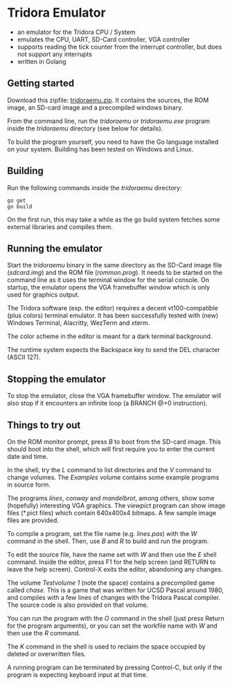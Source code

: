# Tridora Emulator
- an emulator for the Tridora CPU / System
- emulates the CPU, UART, SD-Card controller, VGA controller
- supports reading the tick counter from the interrupt controller, but does not support any interrupts
- written in Golang

## Getting started
Download this zipfile: [tridoraemu.zip](https://git.insignificance.de/api/packages/slederer/generic/tridoraemu/0.0.1/tridoraemu.zip).
It contains the sources, the ROM image, an SD-card image and a precompiled windows binary.

From the command line, run the *tridoraemu* or *tridoraemu.exe* program inside the *tridoraemu* directory (see below for details).

To build the program yourself, you need to have the Go language installed on your system. Building has been tested on Windows and Linux.

## Building
Run the following commands inside the *tridoraemu* directory:

    go get
    go build

On the first run, this may take a while as the go build system fetches some external libraries and compiles them.

## Running the emulator
Start the *tridoraemu* binary in the same directory as the SD-Card image file (*sdcard.img*) and the ROM file (*rommon.prog*). It needs to be started on the command line as it uses the terminal window for the serial console. On startup, the emulator opens the VGA framebuffer window which is only used for graphics output.


The Tridora software (esp. the editor) requires a decent vt100-compatible (plus colors) terminal emulator. It has been successfully tested with (new) Windows Terminal, Alacritty, WezTerm and xterm.

The color scheme in the editor is meant for a dark terminal background.

The runtime system expects the Backspace key to send the DEL character (ASCII 127).

## Stopping the emulator
To stop the emulator, close the VGA framebuffer window.
The emulator will also stop if it encounters an infinite loop (a BRANCH @+0 instruction).

## Things to try out
On the ROM monitor prompt, press *B* to boot from the SD-card image. This should boot into the shell, which will first require you to enter the current date and time.

In the shell, try the *L* command to list directories and the *V* command to change volumes. The *Examples* volume contains some example programs in source form.

The programs *lines*, *conway* and *mandelbrot*, among others, show some (hopefully) interesting VGA graphics. The *viewpict* program can show image files (*.pict files) which contain 640x400x4 bitmaps. A few sample image files are provided.

To compile a program, set the file name (e.g. *lines.pas*) with the *W* command in the shell. Then, use *B* and *R* to build and run the program.

To edit the source file, have the name set with *W* and then use the *E* shell command. Inside the editor, press F1 for the help screen (and RETURN to leave the help screen). Control-X exits the editor, abandoning any changes.

The volume *Testvolume 1* (note the space) contains a precompiled game called *chase*. This is a game that was written for UCSD Pascal around 1980, and compiles with a few lines of changes with the Tridora Pascal compiler. The source code is also provided on that volume.

You can run the program with the *O* command in the shell (just press Return for the program arguments), or you can set the workfile name with *W* and then use the *R* command.

The *K* command in the shell is used to reclaim the space occupied by deleted or overwritten files.

A running program can be terminated by pressing Control-C, but only if the program is expecting keyboard input at that time.
